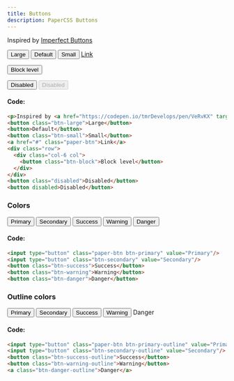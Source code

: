 ```yaml
---
title: Buttons
description: PaperCSS Buttons
---
```


Inspired by [Imperfect Buttons](https://codepen.io/tmrDevelops/pen/VeRvKX)

<button class="btn-large">Large</button>
<button>Default</button>
<button class="btn-small">Small</button>
<a href="#" class="paper-btn">Link</a>

<div class="row">
  <div class="col-6 col">
    <button class="btn-block">Block level</button>
  </div>
</div>

<button class="disabled">Disabled</button>
<button disabled>Disabled</button>

#### Code:

```html
<p>Inspired by <a href="https://codepen.io/tmrDevelops/pen/VeRvKX" target="_blank">Imperfect Buttons</a></p>
<button class="btn-large">Large</button>
<button>Default</button>
<button class="btn-small">Small</button>
<a href="#" class="paper-btn">Link</a>
<div class="row">
  <div class="col-6 col">
    <button class="btn-block">Block level</button>
  </div>
</div>
<button class="disabled">Disabled</button>
<button disabled>Disabled</button>
```

### Colors

<input type="button" class="paper-btn btn-primary" value="Primary"/>
<input type="button" class="btn-secondary" value="Secondary"/>
<button class="btn-success">Success</button>
<button class="btn-warning">Warning</button>
<button class="btn-danger">Danger</button>

#### Code:

```html
<input type="button" class="paper-btn btn-primary" value="Primary"/>
<input type="button" class="btn-secondary" value="Secondary"/>
<button class="btn-success">Success</button>
<button class="btn-warning">Warning</button>
<button class="btn-danger">Danger</button>
```

### Outline colors

<input type="button" class="paper-btn btn-primary-outline" value="Primary"/>
<input type="button" class="btn-secondary-outline" value="Secondary"/>
<button class="btn-success-outline">Success</button>
<button class="btn-warning-outline">Warning</button>
<a class="btn-danger-outline">Danger</a>

#### Code:

```html
<input type="button" class="paper-btn btn-primary-outline" value="Primary"/>
<input type="button" class="btn-secondary-outline" value="Secondary"/>
<button class="btn-success-outline">Success</button>
<button class="btn-warning-outline">Warning</button>
<a class="btn-danger-outline">Danger</a>
```